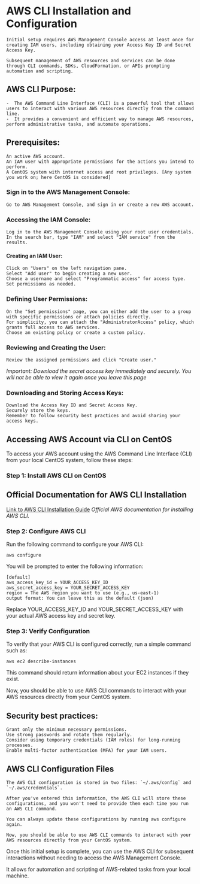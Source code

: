 # AWS CLI Installation and Configuration

```
Initial setup requires AWS Management Console access at least once for creating IAM users, including obtaining your Access Key ID and Secret Access Key.

Subsequent management of AWS resources and services can be done through CLI commands, SDKs, CloudFormation, or APIs prompting automation and scripting.
```
## AWS CLI Purpose:
```
-  The AWS Command Line Interface (CLI) is a powerful tool that allows users to interact with various AWS resources directly from the command line.
-  It provides a convenient and efficient way to manage AWS resources, perform administrative tasks, and automate operations. 
```
## Prerequisites:
```
An active AWS account.
An IAM user with appropriate permissions for the actions you intend to perform.
A CentOS system with internet access and root privileges. [Any system you work on; here CentOS is considered]
```

### Sign in to the AWS Management Console:
```
Go to AWS Management Console, and sign in or create a new AWS account.
```
### Accessing the IAM Console:
```
Log in to the AWS Management Console using your root user credentials.
In the search bar, type "IAM" and select "IAM service" from the results.
```
#### Creating an IAM User:
```
Click on "Users" on the left navigation pane.
Select "Add user" to begin creating a new user.
Choose a username and select "Programmatic access" for access type.
Set permissions as needed.
```
### Defining User Permissions:
```
On the "Set permissions" page, you can either add the user to a group with specific permissions or attach policies directly.
For simplicity, you can attach the "AdministratorAccess" policy, which grants full access to AWS services.
Choose an existing policy or create a custom policy.
```
### Reviewing and Creating the User:
```
Review the assigned permissions and click "Create user."
```
*Important: Download the secret access key immediately and securely. You will not be able to view it again once you leave this page*

### Downloading and Storing Access Keys:
```
Download the Access Key ID and Secret Access Key.
Securely store the keys.
Remember to follow security best practices and avoid sharing your access keys.
```
## Accessing AWS Account via CLI on CentOS

To access your AWS account using the AWS Command Line Interface (CLI) from your local CentOS system, follow these steps:

### Step 1: Install AWS CLI on CentOS

## Official Documentation for AWS CLI Installation
[Link to AWS CLI Installation Guide](https://docs.aws.amazon.com/cli/latest/userguide/getting-started-install.html)
*Official AWS documentation for installing AWS CLI.*


### Step 2: Configure AWS CLI

Run the following command to configure your AWS CLI:
```
aws configure
```
You will be prompted to enter the following information:
```
[default]
aws_access_key_id = YOUR_ACCESS_KEY_ID
aws_secret_access_key = YOUR_SECRET_ACCESS_KEY
region = The AWS region you want to use (e.g., us-east-1)
output format: You can leave this as the default (json)
```
Replace YOUR_ACCESS_KEY_ID and YOUR_SECRET_ACCESS_KEY with your actual AWS access key and secret key.

### Step 3: Verify Configuration
To verify that your AWS CLI is configured correctly, run a simple command such as:
```
aws ec2 describe-instances
```
This command should return information about your EC2 instances if they exist.

Now, you should be able to use AWS CLI commands to interact with your AWS resources directly from your CentOS system.

## Security best practices:
```
Grant only the minimum necessary permissions.
Use strong passwords and rotate them regularly.
Consider using temporary credentials (IAM roles) for long-running processes.
Enable multi-factor authentication (MFA) for your IAM users.
```
## AWS CLI Configuration Files
```
The AWS CLI configuration is stored in two files: `~/.aws/config` and `~/.aws/credentials`. 

After you've entered this information, the AWS CLI will store these configurations, and you won't need to provide them each time you run an AWS CLI command.

You can always update these configurations by running aws configure again.

Now, you should be able to use AWS CLI commands to interact with your AWS resources directly from your CentOS system.
```

Once this initial setup is complete, you can use the AWS CLI for subsequent interactions without needing to access the AWS Management Console. 

It allows for automation and scripting of AWS-related tasks from your local machine.



